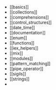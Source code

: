 - [[basics]]
- [[collections]]
- [[comprehensions]]
- [[control_structures]]
- [[date_time]]
- [[documentation]]
- [[enum]]
- [[functions]]
- [[iex_helpers]]
- [[mix]]
- [[modules]]
- [[pattern_matching]]
- [[pipe_operator]]
- [[sigils]]
- [[strings]]
-